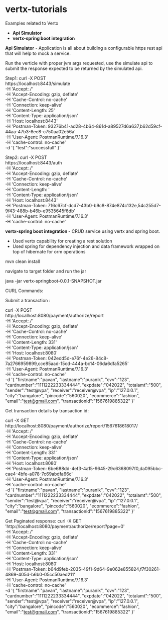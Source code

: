# vertx-tutorials
Examples related to Vertx
<ul>
<li><b>Api Simulator</b></li>
<li><b>vertx-spring boot integration </b></li>
</ul>


<b>Api Simulator</b> - Application is all about building a configurable https rest api that will help to mock a service.

Run the verticle with proper jvm args requested, use the simulate api to submit the response expected to be returned by the simulated api.

Step1:
curl -X POST \
  https://localhost:8443/simulate \
  -H 'Accept: */*' \
  -H 'Accept-Encoding: gzip, deflate' \
  -H 'Cache-Control: no-cache' \
  -H 'Connection: keep-alive' \
  -H 'Content-Length: 25' \
  -H 'Content-Type: application/json' \
  -H 'Host: localhost:8443' \
  -H 'Postman-Token: 93276b41-ad28-4b64-861d-a89527d6a637,b62d59cf-44aa-47b3-8ee8-c750aa02e56a' \
  -H 'User-Agent: PostmanRuntime/7.16.3' \
  -H 'cache-control: no-cache' \
  -d '{
	"test":"successfull"
}'


Step2:
curl -X POST \
  https://localhost:8443/auth \
  -H 'Accept: */*' \
  -H 'Accept-Encoding: gzip, deflate' \
  -H 'Cache-Control: no-cache' \
  -H 'Connection: keep-alive' \
  -H 'Content-Length: ' \
  -H 'Content-Type: application/json' \
  -H 'Host: localhost:8443' \
  -H 'Postman-Token: 716c67cf-dcd7-43b0-b9c8-874e874c132e,54c255d7-9f43-488b-b46b-e9535645f6db' \
  -H 'User-Agent: PostmanRuntime/7.16.3' \
  -H 'cache-control: no-cache'
  
  

<b>vertx-spring boot integration </b>- CRUD service using vertx and spring boot.

- Used vertx capability for creating a rest solution
- Used spring for dependency injection and data framework wrapped on top of hibernate for orm operations

mvn clean install

navigate to target folder and run the jar

 java -jar vertx-springboot-0.0.1-SNAPSHOT.jar


CURL Commands:

Submit a  transaction :

curl -X POST \
  http://localhost:8080/payment/authorize/report \
  -H 'Accept: */*' \
  -H 'Accept-Encoding: gzip, deflate' \
  -H 'Cache-Control: no-cache' \
  -H 'Connection: keep-alive' \
  -H 'Content-Length: 331' \
  -H 'Content-Type: application/json' \
  -H 'Host: localhost:8080' \
  -H 'Postman-Token: 042edd5d-e76f-4e26-84c8-7a2766959899,cce85aad-15cd-444a-bc14-06da6dfa5265' \
  -H 'User-Agent: PostmanRuntime/7.16.3' \
  -H 'cache-control: no-cache' \
  -d '{
	"firstname":"pavan",
	"lastname":"puranik",
	"cvv":"123",
	"cardnumber":"1111222233334444",
	"expdate":"042022",
	"totalamt":"500",
	"sender":"test@vpa",
	"receiver":"receiver@vpa",
	"ip":"127.0.0.1",
	"city":"bangalore",
	"pincode":"560020",
	"ecommerce":"fashion",
	"email":"test@gmail.com",
	"transactionid":"1567619885322"
}'

Get transaction details by transaction id:

curl -X GET \
  http://localhost:8080/payment/authorize/report/1567618618017/ \
  -H 'Accept: */*' \
  -H 'Accept-Encoding: gzip, deflate' \
  -H 'Cache-Control: no-cache' \
  -H 'Connection: keep-alive' \
  -H 'Content-Length: 331' \
  -H 'Content-Type: application/json' \
  -H 'Host: localhost:8080' \
  -H 'Postman-Token: 6be688dd-4ef3-4a15-9645-29c6368097f0,da095bbc-cae4-4bfe-a078-7c69abdfa66c' \
  -H 'User-Agent: PostmanRuntime/7.16.3' \
  -H 'cache-control: no-cache' \
  -d '{
	"firstname":"pavan",
	"lastname":"puranik",
	"cvv":"123",
	"cardnumber":"1111222233334444",
	"expdate":"042022",
	"totalamt":"500",
	"sender":"test@vpa",
	"receiver":"receiver@vpa",
	"ip":"127.0.0.1",
	"city":"bangalore",
	"pincode":"560020",
	"ecommerce":"fashion",
	"email":"test@gmail.com",
	"transactionid":"1567619885322"
}'


Get Paginated response:
curl -X GET \
  'http://localhost:8080/payment/authorize/report?page=0' \
  -H 'Accept: */*' \
  -H 'Accept-Encoding: gzip, deflate' \
  -H 'Cache-Control: no-cache' \
  -H 'Connection: keep-alive' \
  -H 'Content-Length: 331' \
  -H 'Content-Type: application/json' \
  -H 'Host: localhost:8080' \
  -H 'Postman-Token: b64d9feb-2035-49f1-9d64-9e062e855824,f7f30261-4869-405d-b6b0-05cc50aed211' \
  -H 'User-Agent: PostmanRuntime/7.16.3' \
  -H 'cache-control: no-cache' \
  -d '{
	"firstname":"pavan",
	"lastname":"puranik",
	"cvv":"123",
	"cardnumber":"1111222233334444",
	"expdate":"042022",
	"totalamt":"500",
	"sender":"test@vpa",
	"receiver":"receiver@vpa",
	"ip":"127.0.0.1",
	"city":"bangalore",
	"pincode":"560020",
	"ecommerce":"fashion",
	"email":"test@gmail.com",
	"transactionid":"1567619885322"
}'
